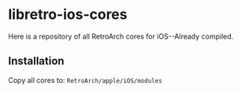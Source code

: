 # libretro-ios-cores
Here is a repository of all RetroArch cores for iOS--Already compiled.

## Installation
Copy all cores to: `RetroArch/apple/iOS/modules`
